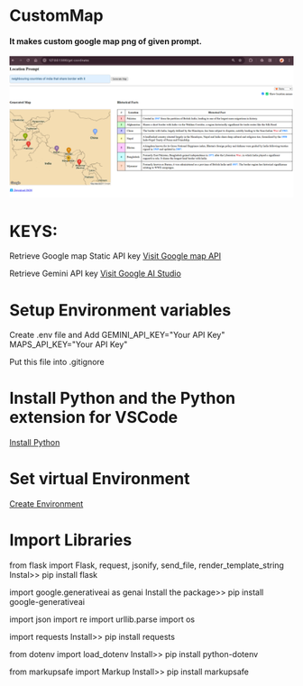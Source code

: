 # CustomMap

#### It makes custom google map png of given prompt. 

![Browser view](images\Browser_view.png)

# KEYS:

Retrieve Google map Static API key
[Visit Google map API](https://developers.google.com/maps/documentation/maps-static/get-api-key)

Retrieve Gemini API key
[Visit Google AI Studio](https://aistudio.google.com/app/apikey)

# Setup Environment variables 

Create .env file and Add
GEMINI_API_KEY="Your API Key"
MAPS_API_KEY="Your API Key"

Put this file into .gitignore 

# Install Python and the Python extension for VSCode

[Install Python](https://code.visualstudio.com/docs/languages/python#_install-python-and-the-python-extension)

# Set virtual Environment
[Create Environment](https://code.visualstudio.com/docs/python/environments#_using-the-create-environment-command)

# Import Libraries

from flask import Flask, request, jsonify, send_file, render_template_string
 Instal>> pip install flask

import google.generativeai as genai
 Install the package>> pip install google-generativeai

import json
import re
import urllib.parse
import os

import requests
Install>> pip install requests

from dotenv import load_dotenv
 Install>> pip install python-dotenv

from markupsafe import Markup
 Install>> pip install markupsafe

